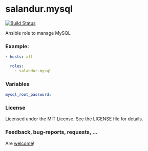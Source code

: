 salandur.mysql
============

[![Build Status](https://travis-ci.org/salandur/salandur.mysql.svg?branch=master)](https://travis-ci.org/salandur/salandur.mysql)

Ansible role to manage MySQL

### Example:

```yaml
- hosts: all

  roles:
    - salandur.mysql
```

### Variables

```yaml
mysql_root_password: 
```

### License

Licensed under the MIT License. See the LICENSE file for details.

### Feedback, bug-reports, requests, ...

Are [welcome](https://github.com/salandur/salandur.mysql/issues)!
